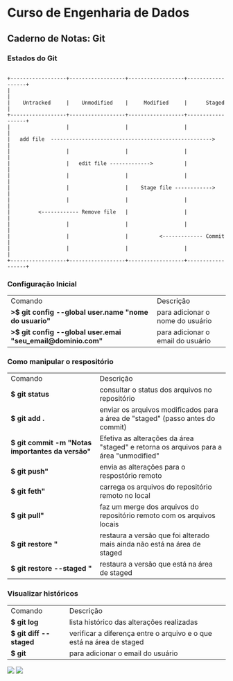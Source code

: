 # Curso de Engenharia de Dados

## Caderno de Notas: Git

### Estados do Git
<code>
+------------------+------------------+------------------+------------------+
|                                                                           |
|    Untracked     |    Unmodified    |     Modified     |      Staged      |
+------------------+------------------+------------------+------------------+
|                  |                  |                  |                  |
|   add file  ---------------------------------------------------->         |
|                  |                  |                  |                  |
|                  |   edit file ------------->          |                  |
|                  |                  |                  |                  |
|                  |                  |    Stage file ------------>         |
|                  |                  |                  |                  |
|         <------------ Remove file   |                  |                  |
|                  |                  |                  |                  |
|                  |                  |          <------------- Commit      |
|                  |                  |                  |                  |
+------------------+------------------+------------------+------------------+
</code>

### Configuração Inicial
<table>
<tr><td>Comando</td><td>Descrição</td></tr>
<tr><td><b>>$ git config --global user.name "nome do usuario"</b></td><td>para adicionar o nome do usuário</td></tr>
<tr><td><b>>$ git config --global user.emai "seu_email@dominio.com"</b></td><td>para adicionar o email do usuário</td></tr>
</table>

### Como manipular o respositório
<table>
<tr><td>Comando</td><td>Descrição</td></tr>
<tr><td><b>$ git status</b></td><td>consultar o status dos arquivos no repositório</td></tr>
<tr><td><b>$ git add .</b></td><td>enviar os arquivos modificados para a área de "staged" (passo antes do commit)</td></tr>
<tr><td><b>$ git commit -m "Notas importantes da versão"</b></td><td>Efetiva as alterações da área "staged" e retorna os arquivos para a área "unmodified"</td></tr>
<tr><td><b>$ git push"</b></td><td>envia as alterações para o respostório remoto</td></tr>
<tr><td><b>$ git feth"</b></td><td>carrega os arquivos do repositório remoto no local</td></tr>
<tr><td><b>$ git pull"</b></td><td>faz um merge dos arquivos do repositório remoto com os arquivos locais</td></tr>
<tr><td><b>$ git restore <nome_do_arquivo>"</b></td><td>restaura a versão que foi alterado mais ainda não está na área de staged</td></tr>
<tr><td><b>$ git restore --staged <nome_do_arquivo>"</b></td><td>restaura a versão que está na área de staged</td></tr>
</table>


### Visualizar históricos 
<table>
<tr><td>Comando</td><td>Descrição</td></tr>
<tr><td><b>$ git log</b></td><td>lista histórico das alterações realizadas</td></tr>
<tr><td><b>$ git diff --staged</b></td><td>verificar a diferença entre o arquivo e o que está na área de staged</td></tr>
<tr><td><b><b>$ git </b></td><td>para adicionar o email do usuário</td></tr>
</table>



<div>
<a href="https://instagram.com/rbt.freitas" target="_blank"><img loading="lazy" src="https://img.shields.io/badge/-Instagram-%23E4405F?style=for-the-badge&logo=instagram&logoColor=white" target="_blank"></a>
<a href="https://www.linkedin.com/in/rbt-freitas" target="_blank"><img loading="lazy" src="https://img.shields.io/badge/-LinkedIn-%230077B5?style=for-the-badge&logo=linkedin&logoColor=white" target="_blank"></a>   
</div>
